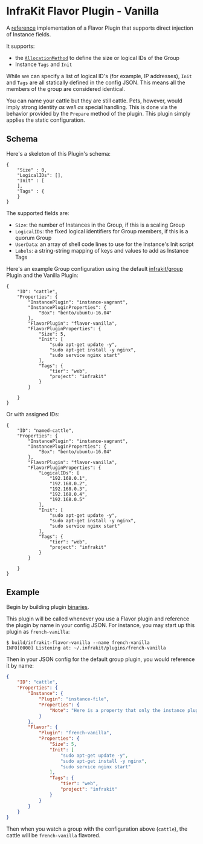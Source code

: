 InfraKit Flavor Plugin - Vanilla
================================

A [reference](../../../README.md#reference-implementations) implementation of a Flavor Plugin that supports direct
injection of Instance fields.

It supports:
  + the [`AllocationMethod`](/spi/flavor/spi.go) to define the size or logical IDs of the Group
  + Instance `Tags` and `Init`

While we can specify a list of logical ID's (for example, IP addresses), `Init` and `Tags`
are all statically defined in the config JSON.  This means all the members of the group are
considered identical.

You can name your cattle but they are still cattle.  Pets, however, would imply strong identity
*as well as* special handling.  This is done via the behavior provided by the `Prepare` method of
the plugin.  This plugin simply applies the static configuration.


## Schema

Here's a skeleton of this Plugin's schema:
```
{
    "Size" : 0,
    "LogicalIDs": [],
    "Init" : [
    ],
    "Tags" : {
    }
}
```

The supported fields are:
* `Size`: the number of Instances in the Group, if this is a scaling Group
* `LogicalIDs`: the fixed logical identifiers for Group members, if this is a quorum Group
* `UserData`: an array of shell code lines to use for the Instance's Init script
* `Labels`: a string-string mapping of keys and values to add as Instance Tags

Here's an example Group configuration using the default [infrakit/group](/cmd/group) Plugin and the Vanilla Plugin:
```
{
    "ID": "cattle",
    "Properties": {
        "InstancePlugin": "instance-vagrant",
        "InstancePluginProperties": {
            "Box": "bento/ubuntu-16.04"
        },
        "FlavorPlugin": "flavor-vanilla",
        "FlavorPluginProperties": {
            "Size": 5,
            "Init": [
                "sudo apt-get update -y",
                "sudo apt-get install -y nginx",
                "sudo service nginx start"
            ],
            "Tags": {
                "tier": "web",
                "project": "infrakit"
            }
        }

    }
}
```

Or with assigned IDs:
```
{
    "ID": "named-cattle",
    "Properties": {
        "InstancePlugin": "instance-vagrant",
        "InstancePluginProperties": {
            "Box": "bento/ubuntu-16.04"
        },
        "FlavorPlugin": "flavor-vanilla",
        "FlavorPluginProperties": {
            "LogicalIDs": [
                "192.168.0.1",
                "192.168.0.2",
                "192.168.0.3",
                "192.168.0.4",
                "192.168.0.5"
            ],
            "Init": [
                "sudo apt-get update -y",
                "sudo apt-get install -y nginx",
                "sudo service nginx start"
            ],
            "Tags": {
                "tier": "web",
                "project": "infrakit"
            }
        }

    }
}
```


## Example

Begin by building plugin [binaries](../../../README.md#binaries).

This plugin will be called whenever you use a Flavor plugin and reference the plugin by name
in your config JSON.  For instance, you may start up this plugin as `french-vanilla`:

```shell
$ build/infrakit-flavor-vanilla --name french-vanilla
INFO[0000] Listening at: ~/.infrakit/plugins/french-vanilla 
```

Then in your JSON config for the default group plugin, you would reference it by name:

```json
{
    "ID": "cattle",
    "Properties": {
        "Instance": {
            "Plugin": "instance-file",
            "Properties": {
                "Note": "Here is a property that only the instance plugin cares about"
            }
        },
        "Flavor": {
            "Plugin": "french-vanilla",
            "Properties": {
                "Size": 5,
                "Init": [
                    "sudo apt-get update -y",
                    "sudo apt-get install -y nginx",
                    "sudo service nginx start"
                ],
                "Tags": {
                    "tier": "web",
                    "project": "infrakit"
                }
            }
        }
    }
}
```
Then when you watch a group with the configuration above (`cattle`), the cattle will be `french-vanilla` flavored.
